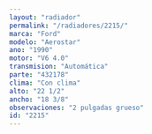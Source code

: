```yaml
---
layout: "radiador"
permalink: "/radiadores/2215/"
marca: "Ford"
modelo: "Aerostar"
ano: "1990"
motor: "V6 4.0"
transmision: "Automática"
parte: "432178"
clima: "Con clima"
alto: "22 1/2"
ancho: "18 3/8"
observaciones: "2 pulgadas grueso"
id: "2215"
---
```


